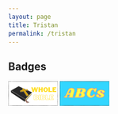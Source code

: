 ```yaml
---
layout: page
title: Tristan
permalink: /tristan
---
```


## Badges

![Bible badge](/images/badges/bible-badge.png) ![ABC badge](/images/badges/badges-abc.png)
